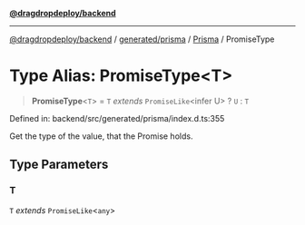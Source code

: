[**@dragdropdeploy/backend**](../../../../../README.md)

***

[@dragdropdeploy/backend](../../../../../README.md) / [generated/prisma](../../../README.md) / [Prisma](../README.md) / PromiseType

# Type Alias: PromiseType\<T\>

> **PromiseType**\<`T`\> = `T` *extends* `PromiseLike`\<infer U\> ? `U` : `T`

Defined in: backend/src/generated/prisma/index.d.ts:355

Get the type of the value, that the Promise holds.

## Type Parameters

### T

`T` *extends* `PromiseLike`\<`any`\>
